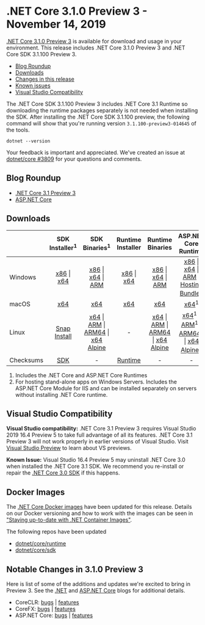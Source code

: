 # .NET Core 3.1.0 Preview 3 - November 14, 2019

[.NET Core 3.1.0 Preview 3](https://dotnet.microsoft.com/download/dotnet-core/3.1) is available for download and usage in your environment. This release includes .NET Core 3.1.0 Preview 3 and .NET Core SDK 3.1.100 Preview 3.

* [Blog Roundup](#blog-roundup)
* [Downloads](https://dotnet.microsoft.com/download/dotnet-core/3.1)
* [Changes in this release](#notable-changes-in-310-preview-3)
* [Known issues](../3.1-known-issues.md)
* [Visual Studio Compatibility](#visual-studio-compatibility)

The .NET Core SDK 3.1.100 Preview 3 includes .NET Core 3.1 Runtime so downloading the runtime packages separately is not needed when installing the SDK. After installing the .NET Core SDK 3.1.100 preview, the following command will show that you're running version `3.1.100-preview3-014645` of the tools.

`dotnet --version`

Your feedback is important and appreciated. We've created an issue at [dotnet/core #3809](https://github.com/dotnet/core/issues/3809) for your questions and comments.

## Blog Roundup

* [.NET Core 3.1 Preview 3][dotnet-blog]
* [ASP.NET Core][aspnet-blog]

## Downloads

|           | SDK Installer<sup>1</sup>                        | SDK Binaries<sup>1</sup>                 | Runtime Installer                                        | Runtime Binaries                                 | ASP.NET Core Runtime           | Windows Desktop Runtime           |
| --------- | :------------------------------------------:     | :----------------------:                 | :---------------------------:                            | :-------------------------:                      | :-----------------:            |:-----------------:            |
| Windows   | [x86][dotnet-sdk-win-x86.exe] \| [x64][dotnet-sdk-win-x64.exe] | [x86][dotnet-sdk-win-x86.zip] \| [x64][dotnet-sdk-win-x64.zip] \| [ARM][dotnet-sdk-win-arm.zip] | [x86][dotnet-runtime-win-x86.exe] \| [x64][dotnet-runtime-win-x64.exe] | [x86][dotnet-runtime-win-x86.zip] \| [x64][dotnet-runtime-win-x64.zip] \| [ARM][dotnet-runtime-win-arm.zip]  | [x86][aspnetcore-runtime-win-x86.exe] \| [x64][aspnetcore-runtime-win-x64.exe] \| [ARM][aspnetcore-runtime-win-arm.zip] \|<br> [Hosting Bundle][dotnet-hosting-win.exe]<sup>2</sup> | [x86][windowsdesktop-runtime-win-x86.exe] \| [x64][windowsdesktop-runtime-win-x64.exe] | 
| macOS     | [x64][dotnet-sdk-osx-x64.pkg]  | [x64][dotnet-sdk-osx-x64.tar.gz]     | [x64][dotnet-runtime-osx-x64.pkg] | [x64][dotnet-runtime-osx-x64.tar.gz] | [x64][aspnetcore-runtime-osx-x64.tar.gz]<sup>1</sup> | - |
| Linux     |  [Snap Install][snap-install]  | [x64][dotnet-sdk-linux-x64.tar.gz] \| [ARM][dotnet-sdk-linux-arm.tar.gz] \| [ARM64][dotnet-sdk-linux-arm64.tar.gz] \| [x64 Alpine][dotnet-sdk-linux-musl-x64.tar.gz] | - | [x64][dotnet-runtime-linux-x64.tar.gz] \| [ARM][dotnet-runtime-linux-arm.tar.gz] \| [ARM64][dotnet-runtime-linux-arm64.tar.gz] \| [x64 Alpine][dotnet-runtime-linux-musl-x64.tar.gz] | [x64][aspnetcore-runtime-linux-x64.tar.gz]<sup>1</sup>  \| [ARM][aspnetcore-runtime-linux-arm.tar.gz]<sup>1</sup> \| [ARM64][aspnetcore-runtime-linux-arm64.tar.gz]<sup>1</sup> \| [x64 Alpine][aspnetcore-runtime-linux-musl-x64.tar.gz]<sup>1</sup> | - |
| Checksums | [SDK][checksums-sdk]                             | -                                        | [Runtime][checksums-runtime]                             | - | - | - |

1. Includes the .NET Core and ASP.NET Core Runtimes
2. For hosting stand-alone apps on Windows Servers. Includes the ASP.NET Core Module for IIS and can be installed separately on servers without installing .NET Core runtime.

## Visual Studio Compatibility

**Visual Studio compatibility:** .NET Core 3.1 Preview 3 requires Visual Studio 2019 16.4 Preview 5 to take full advantage of all its features. .NET Core 3.1 Preview 3 will not work properly in earlier versions of Visual Studio. Visit [Visual Studio Preview](https://visualstudio.microsoft.com/vs/preview/) to learn about VS previews.

**Known Issue:** Visual Studio 16.4 Preview 5 may uninstall .NET Core 3.0 when installed the .NET Core 3.1 SDK. We recommend you re-install or repair the [.NET Core 3.0 SDK](https://dotnet.microsoft.com/download/dotnet-core/3.0) if this happens. 


## Docker Images

The [.NET Core Docker images](https://hub.docker.com/r/microsoft/dotnet/) have been updated for this release. Details on our Docker versioning and how to work with the images can be seen in ["Staying up-to-date with .NET Container Images"](https://blogs.msdn.microsoft.com/dotnet/2018/06/18/staying-up-to-date-with-net-container-images/).

The following repos have been updated

* [dotnet/core/runtime](https://hub.docker.com/_/microsoft-dotnet-core-runtime/)
* [dotnet/core/sdk](https://hub.docker.com/_/microsoft-dotnet-core-sdk/)

## Notable Changes in 3.1.0 Preview 3

Here is list of some of the additions and updates we're excited to bring in Preview 3. See the [.NET][dotnet-blog] and [ASP.NET Core][aspnet-blog] blogs for additional details.

* CoreCLR: [bugs][coreclr_bugs] | [features][coreclr_features]
* CoreFX: [bugs][corefx_bugs] | [features][corefx_features]
* ASP.NET Core: [bugs][aspnet_bugs] | [features][aspnet_features]

[blob-runtime]: https://dotnetcli.blob.core.windows.net/dotnet/Runtime/
[blob-sdk]: https://dotnetcli.blob.core.windows.net/dotnet/Sdk/
[release-notes]: https://github.com/dotnet/core/blob/master/release-notes/3.1/preview/3.1.0-preview3.md
[snap-install]: 3.1.0-preview3-install-instructions.md

[checksums-runtime]: https://dotnetcli.blob.core.windows.net/dotnet/checksums/3.1.0-preview3-sha.txt
[checksums-sdk]: https://dotnetcli.blob.core.windows.net/dotnet/checksums/3.1.0-preview3-sha.txt

[linux-install]: https://docs.microsoft.com/dotnet/core/install/linux
[linux-setup]: https://github.com/dotnet/core/blob/master/Documentation/linux-setup.md

[dotnet-blog]: https://devblogs.microsoft.com/dotnet/announcing-net-core-3-1-preview-3/
[aspnet-blog]: https://devblogs.microsoft.com/aspnet/asp-net-core-updates-in-net-core-3-1-preview-3/

[aspnet_bugs]: https://github.com/aspnet/AspNetCore/issues?q=is%3Aissue+milestone%3A3.1.0-preview3+label%3ADone+label%3Abug
[aspnet_features]: https://github.com/aspnet/AspNetCore/issues?q=is%3Aissue+milestone%3A3.1.0-preview3+label%3ADone+label%3Aenhancement
[coreclr_bugs]: https://github.com/dotnet/coreclr/issues?utf8=%E2%9C%93&q=is%3Aissue+milestone%3A3.1+label%3Abug+
[coreclr_features]: https://github.com/dotnet/coreclr/issues?q=is%3Aissue+milestone%3A3.1+label%3Aenhancement
[corefx_bugs]: https://github.com/dotnet/corefx/issues?q=is%3Aissue+milestone%3A3.1+label%3Abug
[corefx_features]: https://github.com/dotnet/corefx/issues?q=is%3Aissue+milestone%3A3.1+label%3Aenhancement


[//]: # ( Runtime 3.1.0-preview3.19553.2)
[dotnet-apphost-pack-x64.deb]: https://download.visualstudio.microsoft.com/download/pr/076aa090-ddbc-445e-b509-1a8b9bc0755b/9bbf57be915dca66f80aa61313089ee5/dotnet-apphost-pack-3.1.0-preview3.19553.2-x64.deb
[dotnet-apphost-pack-x64.rpm]: https://download.visualstudio.microsoft.com/download/pr/04fc64aa-a5e7-4673-a3f1-bbad9bd118c6/7e35af867155fd3c540853482f5001b0/dotnet-apphost-pack-3.1.0-preview3.19553.2-x64.rpm
[dotnet-host-x64.deb]: https://download.visualstudio.microsoft.com/download/pr/3c464dc7-800d-4d95-b9e6-5ed4655e2623/a638e35e5686fe14f9d1b3899e0c12de/dotnet-host-3.1.0-preview3.19553.2-x64.deb
[dotnet-host-x64.rpm]: https://download.visualstudio.microsoft.com/download/pr/5115e89e-c2c7-4c18-8b71-65b6bf47ddc8/cfa419e6c6677169c91c5f0b35d16413/dotnet-host-3.1.0-preview3.19553.2-x64.rpm
[dotnet-hostfxr-x64.deb]: https://download.visualstudio.microsoft.com/download/pr/4a0e1191-b65a-4c4a-9a45-ddbbf1205731/b86658a1b8ba4c1a6db1042e3d0fa54b/dotnet-hostfxr-3.1.0-preview3.19553.2-x64.deb
[dotnet-hostfxr-x64.rpm]: https://download.visualstudio.microsoft.com/download/pr/3a6c6841-af2f-4ae1-aea7-197f1bd4d82d/208e16d99330eec975c3e3ec43bfbf9c/dotnet-hostfxr-3.1.0-preview3.19553.2-x64.rpm
[dotnet-runtime-linux-arm.tar.gz]: https://download.visualstudio.microsoft.com/download/pr/a9baad76-ef4b-4783-b52f-50616b180826/3fb390a260b8103909a4d725743c22c3/dotnet-runtime-3.1.0-preview3.19553.2-linux-arm.tar.gz
[dotnet-runtime-linux-arm64.tar.gz]: https://download.visualstudio.microsoft.com/download/pr/e20b886c-a4c4-4349-bb51-8d7ec7538b92/f1c54869255c2c29587c5aa85f0a9c99/dotnet-runtime-3.1.0-preview3.19553.2-linux-arm64.tar.gz
[dotnet-runtime-linux-musl-x64.tar.gz]: https://download.visualstudio.microsoft.com/download/pr/7abc799e-1280-4e9c-8a35-770c67e8d676/056d1b58d878d318ff70b941542a6f56/dotnet-runtime-3.1.0-preview3.19553.2-linux-musl-x64.tar.gz
[dotnet-runtime-linux-x64.tar.gz]: https://download.visualstudio.microsoft.com/download/pr/0eeb025f-c1d0-4a97-81a6-704092b8beb5/ee19cff2f6ac552749b88f848680dab1/dotnet-runtime-3.1.0-preview3.19553.2-linux-x64.tar.gz
[dotnet-runtime-osx-x64.pkg]: https://download.visualstudio.microsoft.com/download/pr/00df5471-eaaf-4e0b-9c67-1e2b0975629e/b45c781b030d3acaf582ed9ebe537292/dotnet-runtime-3.1.0-preview3.19553.2-osx-x64.pkg
[dotnet-runtime-osx-x64.tar.gz]: https://download.visualstudio.microsoft.com/download/pr/feaa11a2-1c4d-4e0e-aa0e-3767ac01ef6c/0e2cfba32c94e0395677e2d6e071b23e/dotnet-runtime-3.1.0-preview3.19553.2-osx-x64.tar.gz
[dotnet-runtime-rhel.6-x64.tar.gz]: https://download.visualstudio.microsoft.com/download/pr/0d904df6-de76-45fa-aaa2-5cd515184f5b/54cdbf4e6916cf6a3f134d9a98bebf64/dotnet-runtime-3.1.0-preview3.19553.2-rhel.6-x64.tar.gz
[dotnet-runtime-win-arm.zip]: https://download.visualstudio.microsoft.com/download/pr/4fff618a-38e4-4005-91f9-9c32559e9c25/0e377e2b51ab196a8bd690b493d022c9/dotnet-runtime-3.1.0-preview3.19553.2-win-arm.zip
[dotnet-runtime-win-x64.exe]: https://download.visualstudio.microsoft.com/download/pr/f89f183f-10ab-4304-9b4d-5280f05020b0/7cd7e81a916c83e30818e7557ee3f550/dotnet-runtime-3.1.0-preview3.19553.2-win-x64.exe
[dotnet-runtime-win-x64.zip]: https://download.visualstudio.microsoft.com/download/pr/4f52ee18-ded8-4b9a-9888-5fd44da8a752/65af712da9ebe8138b2d892b18fdbe05/dotnet-runtime-3.1.0-preview3.19553.2-win-x64.zip
[dotnet-runtime-win-x86.exe]: https://download.visualstudio.microsoft.com/download/pr/8872aa70-0661-477a-9230-595442df69ba/c0cec714545ee74ba9dc88712a54afd1/dotnet-runtime-3.1.0-preview3.19553.2-win-x86.exe
[dotnet-runtime-win-x86.zip]: https://download.visualstudio.microsoft.com/download/pr/ed8d63fa-18ed-46e2-8919-79286b437d5b/1b29b54a7cbedac5b04450b18435513e/dotnet-runtime-3.1.0-preview3.19553.2-win-x86.zip
[dotnet-runtime-x64.deb]: https://download.visualstudio.microsoft.com/download/pr/96f75bef-ef1e-4433-91fe-22a632d9412c/7313406b2d714548b7f36680007b113b/dotnet-runtime-3.1.0-preview3.19553.2-x64.deb
[dotnet-runtime-x64.rpm]: https://download.visualstudio.microsoft.com/download/pr/c8152532-19f5-4c9c-b3f5-5db00bcdc183/5746bf3fe020e8c3cbd283379407bd45/dotnet-runtime-3.1.0-preview3.19553.2-x64.rpm
[dotnet-runtime-deps-centos.7-x64.rpm]: https://download.visualstudio.microsoft.com/download/pr/7b891ae0-23c5-414b-8855-ed3af713647a/9c76af37806a7e8e19df47549456c201/dotnet-runtime-deps-3.1.0-preview3.19553.2-centos.7-x64.rpm
[dotnet-runtime-deps-fedora.27-x64.rpm]: https://download.visualstudio.microsoft.com/download/pr/337dbf45-0bd2-4654-95ce-55ee3338a0d1/0f9fa774c1e2575927817218ff4a119b/dotnet-runtime-deps-3.1.0-preview3.19553.2-fedora.27-x64.rpm
[dotnet-runtime-deps-opensuse.42-x64.rpm]: https://download.visualstudio.microsoft.com/download/pr/3e0d95ab-1628-4864-bbfa-507e553d4fbd/9630c78dc2d7a7f84e7afc9166290b6b/dotnet-runtime-deps-3.1.0-preview3.19553.2-opensuse.42-x64.rpm
[dotnet-runtime-deps-oraclelinux.7-x64.rpm]: https://download.visualstudio.microsoft.com/download/pr/50b333b9-70d3-4303-aed0-c8b758288c21/8b11343f577ccd6aac65f951d36ea807/dotnet-runtime-deps-3.1.0-preview3.19553.2-oraclelinux.7-x64.rpm
[dotnet-runtime-deps-rhel.7-x64.rpm]: https://download.visualstudio.microsoft.com/download/pr/954f6b39-9d97-4287-ba9f-1ddbd418fec3/ceaea33e097c2bbd632542638554b9a0/dotnet-runtime-deps-3.1.0-preview3.19553.2-rhel.7-x64.rpm
[dotnet-runtime-deps-sles.12-x64.rpm]: https://download.visualstudio.microsoft.com/download/pr/1d1c7bc4-78d9-4316-a787-0f90e7ca55af/29173b43611992497a8de0e361a0dc2e/dotnet-runtime-deps-3.1.0-preview3.19553.2-sles.12-x64.rpm
[dotnet-runtime-deps-x64.deb]: https://download.visualstudio.microsoft.com/download/pr/a2f02b45-6736-48da-80da-b5db00f50c24/fb40ff1fe70a3ea3dfacacbc204c1d0a/dotnet-runtime-deps-3.1.0-preview3.19553.2-x64.deb
[dotnet-targeting-pack-x64.deb]: https://download.visualstudio.microsoft.com/download/pr/81343755-93d5-458e-b397-241ded4052c4/44c9b1bcaefb4c64a9bf9edd52edf81e/dotnet-targeting-pack-3.1.0-preview3.19553.2-x64.deb
[dotnet-targeting-pack-x64.rpm]: https://download.visualstudio.microsoft.com/download/pr/d21a8ca7-c6dc-48f2-9729-878d1d100345/fa7822110d4c91731b1e1630470af357/dotnet-targeting-pack-3.1.0-preview3.19553.2-x64.rpm

[windowsdesktop-runtime-win-x64.exe]: https://download.visualstudio.microsoft.com/download/pr/00a9c6a9-9207-4ff7-a990-0df374f76616/b04ea6d4849484967ceca4d7d5b8ff8a/windowsdesktop-runtime-3.1.0-preview3.19553.2-win-x64.exe
[windowsdesktop-runtime-win-x86.exe]: https://download.visualstudio.microsoft.com/download/pr/9e223ed0-aeae-4b06-8a36-07ab8a5190fa/2583694e2f81584e7581ac72edfa78c5/windowsdesktop-runtime-3.1.0-preview3.19553.2-win-x86.exe

[//]: # ( ASP 3.1.0-preview3.19555.2)
[aspnetcore-runtime-linux-arm.tar.gz]: https://download.visualstudio.microsoft.com/download/pr/fb197db9-6158-4fe0-b5da-83fd9a39ec0e/01c6d1df4c14bf73cb17aed40962ccf1/aspnetcore-runtime-3.1.0-preview3.19555.2-linux-arm.tar.gz
[aspnetcore-runtime-linux-arm64.tar.gz]: https://download.visualstudio.microsoft.com/download/pr/4b4ab5c1-d503-48fd-b607-7e967efc0b3a/2a28bcf9168d0483150729868867bae2/aspnetcore-runtime-3.1.0-preview3.19555.2-linux-arm64.tar.gz
[aspnetcore-runtime-linux-musl-x64.tar.gz]: https://download.visualstudio.microsoft.com/download/pr/403af955-d346-4463-bdce-282ed6f5cdb9/e886b737518afe88278e63d33c2ecf71/aspnetcore-runtime-3.1.0-preview3.19555.2-linux-musl-x64.tar.gz
[aspnetcore-runtime-linux-x64.tar.gz]: https://download.visualstudio.microsoft.com/download/pr/0ba154a9-0217-473c-9e62-ea85bbadec17/6f369f74d7beaf897c0538c4259a8618/aspnetcore-runtime-3.1.0-preview3.19555.2-linux-x64.tar.gz
[aspnetcore-runtime-osx-x64.tar.gz]: https://download.visualstudio.microsoft.com/download/pr/7fc998e4-6d8c-4cc4-ab9b-9ad591bc97f8/fb2e50aeff5c3464c78cd740392df91b/aspnetcore-runtime-3.1.0-preview3.19555.2-osx-x64.tar.gz
[aspnetcore-runtime-rh.rhel.7-x64.rpm]: https://download.visualstudio.microsoft.com/download/pr/95dd5969-6109-4ca3-9cfb-361e6d768bc3/e382ef2ea2b4fc1fd69426ef0fa3fb40/aspnetcore-runtime-3.1.0-preview3.19555.2-rh.rhel.7-x64.rpm
[aspnetcore-runtime-win-arm.zip]: https://download.visualstudio.microsoft.com/download/pr/24e6b70d-ea3d-4925-ae27-c09b0b6f2dbb/9e3fa70c47c8abfad397a54960b2ba6b/aspnetcore-runtime-3.1.0-preview3.19555.2-win-arm.zip
[aspnetcore-runtime-win-x64.exe]: https://download.visualstudio.microsoft.com/download/pr/fafc0d07-887f-4460-94e0-16c3595ab5d7/5551ae31cac7af992d44900531869c22/aspnetcore-runtime-3.1.0-preview3.19555.2-win-x64.exe
[aspnetcore-runtime-win-x64.zip]: https://download.visualstudio.microsoft.com/download/pr/0f07f0c8-6d03-4adc-a809-b06a576e9ddf/7eb74f3c9097224ad232f6834c36f77c/aspnetcore-runtime-3.1.0-preview3.19555.2-win-x64.zip
[aspnetcore-runtime-win-x86.exe]: https://download.visualstudio.microsoft.com/download/pr/5ea17358-8c10-4122-af8d-8eb2da8215b2/a1fc08fd57334f1abb718f9c1091179b/aspnetcore-runtime-3.1.0-preview3.19555.2-win-x86.exe
[aspnetcore-runtime-win-x86.zip]: https://download.visualstudio.microsoft.com/download/pr/90f94ae0-4db3-4ab8-ad05-ffbadebf2d89/d430c3a4568dfd3bd6283b6921122ee6/aspnetcore-runtime-3.1.0-preview3.19555.2-win-x86.zip
[aspnetcore-runtime-x64.deb]: https://download.visualstudio.microsoft.com/download/pr/cc9e6631-62f7-4a41-b9c6-e429bc6bc3a6/ee53d5dc260c8295bb6291f0438055d7/aspnetcore-runtime-3.1.0-preview3.19555.2-x64.deb
[aspnetcore-runtime-x64.rpm]: https://download.visualstudio.microsoft.com/download/pr/20d5199b-c04a-4233-a787-25af8e5f4a23/9ecf5ddb4e4bc80404293aa3653c9bab/aspnetcore-runtime-3.1.0-preview3.19555.2-x64.rpm
[aspnetcore-targeting-pack.deb]: https://download.visualstudio.microsoft.com/download/pr/aba8eaa6-764c-49b9-a82d-1619ea191fea/ccb0c73e74f2e5d64edc5e8c952ded1d/aspnetcore-targeting-pack-3.1.0-preview3.19555.2.deb
[aspnetcore-targeting-pack.rpm]: https://download.visualstudio.microsoft.com/download/pr/7ff0dcd3-76c9-413d-ab68-edc768ccd5e7/3d00e8fbc5cd530204765925c6fe3f5c/aspnetcore-targeting-pack-3.1.0-preview3.19555.2.rpm
[dotnet-hosting-win.exe]: https://download.visualstudio.microsoft.com/download/pr/aaac7b0f-567c-4b09-9905-aba0e9cbb604/c977eafafa3f846fb081a496d6f9e640/dotnet-hosting-3.1.0-preview3.19555.2-win.exe

[//]: # ( SDK 3.1.100-preview3-014645 )
[dotnet-sdk-linux-arm.tar.gz]: https://download.visualstudio.microsoft.com/download/pr/018e0c67-f335-4a44-b79f-79a4093342d7/29fc2229b5f83f4176b9c9ff16aebada/dotnet-sdk-3.1.100-preview3-014645-linux-arm.tar.gz
[dotnet-sdk-linux-arm64.tar.gz]: https://download.visualstudio.microsoft.com/download/pr/beadd57f-83ec-407a-96da-624c61c5fdcf/b1e5eb0c57f3558680e94310ba6c1470/dotnet-sdk-3.1.100-preview3-014645-linux-arm64.tar.gz
[dotnet-sdk-linux-musl-x64.tar.gz]: https://download.visualstudio.microsoft.com/download/pr/9893487d-ecfc-4654-a06d-a70d149ebae4/86997fe999ec5598d7e6fa8ae9d6cf66/dotnet-sdk-3.1.100-preview3-014645-linux-musl-x64.tar.gz
[dotnet-sdk-linux-x64.tar.gz]: https://download.visualstudio.microsoft.com/download/pr/941853c3-98c6-44ff-b11f-3892e4f91814/14e8f22c7a1d95dd6fe9a53296d19073/dotnet-sdk-3.1.100-preview3-014645-linux-x64.tar.gz
[dotnet-sdk-osx-x64.pkg]: https://download.visualstudio.microsoft.com/download/pr/f4377189-a171-425b-8ef6-f8f21e89a8b0/b0d3561b13bd43ab4771bb62a2fddd4d/dotnet-sdk-3.1.100-preview3-014645-osx-x64.pkg
[dotnet-sdk-osx-x64.tar.gz]: https://download.visualstudio.microsoft.com/download/pr/b29e180d-352b-4a27-9dd9-fb327f1e655f/6b4930d53b2d93f5edd927ef679bbeae/dotnet-sdk-3.1.100-preview3-014645-osx-x64.tar.gz
[dotnet-sdk-win-arm.zip]: https://download.visualstudio.microsoft.com/download/pr/4e7d296b-67f0-44d4-8604-169210ef6e4c/016fc616bb1c8e0ef0314bdd7513250e/dotnet-sdk-3.1.100-preview3-014645-win-arm.zip
[dotnet-sdk-win-x64.exe]: https://download.visualstudio.microsoft.com/download/pr/90a377d2-5255-4bce-8612-a11dc81fe450/8587dee87b56f392f96695177972c418/dotnet-sdk-3.1.100-preview3-014645-win-x64.exe
[dotnet-sdk-win-x64.zip]: https://download.visualstudio.microsoft.com/download/pr/57e30e7e-d765-4e8b-90be-e904759386f2/3b73f472d962ccd7645d9b8d6db08e1a/dotnet-sdk-3.1.100-preview3-014645-win-x64.zip
[dotnet-sdk-win-x86.exe]: https://download.visualstudio.microsoft.com/download/pr/8362d64d-26d0-458b-b560-ca927fbd102b/c43ccfe2f8e1c640f994a33a16b98ef6/dotnet-sdk-3.1.100-preview3-014645-win-x86.exe
[dotnet-sdk-win-x86.zip]: https://download.visualstudio.microsoft.com/download/pr/86bf80b7-2abb-4c21-8874-c0c4226ab0ec/8d826ba9082d9628b9e79be9ad34f1e9/dotnet-sdk-3.1.100-preview3-014645-win-x86.zip
[dotnet-sdk-x64.deb]: https://download.visualstudio.microsoft.com/download/pr/e3fd1dac-b47e-43d3-9098-579396f7fab3/3fe41d4aa6703b557adb0b2131626313/dotnet-sdk-3.1.100-preview3-014645-x64.deb
[dotnet-sdk-x64.rpm]: https://download.visualstudio.microsoft.com/download/pr/b095aa96-b0f0-465a-ab59-097de76e50fe/2a3f0c0ec43d6cf5ccff91278f076f56/dotnet-sdk-3.1.100-preview3-014645-x64.rpm

